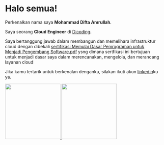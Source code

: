 # Halo semua! 

Perkenalkan nama saya **Mohammad Difta Amrullah**.

Saya seorang **Cloud Engineer** di [Dicoding](https://www.dicoding.com/).

Saya bertanggung jawab dalam membangun dan memelihara infrastruktur cloud dengan dibekali [sertifikasi Memulai Dasar Pemrograman untuk Menjadi Pengembang Software.pdf](https://github.com/diftaamrullah/diftaamrullah/files/12414412/sertifikat_course_237_1227786_190823210443.pdf) ysng dimana sertfikasi ini bertujuan untuk menjadi dasar saya dalam merencanakan, mengelola, dan merancang layanan cloud

Jika kamu tertarik untuk berkenalan denganku, silakan ikuti akun [linkedin](https://github.com/diftaamrullah/diftaamrullah/assets/142602829/956ce154-e52e-4b42-9a4a-52fc1ad8213a)ku ya.

<p align="left">
<a href="https://github.com/diftaamrullah">
  <img height="180em" src="https://github-readme-stats-eight-theta.vercel.app/api?username=gilangadhan&show_icons=true&theme=algolia&include_all_commits=true&count_private=true"/>
  <img height="180em" src="https://github-readme-stats-eight-theta.vercel.app/api/top-langs/?username=gilangadhan&layout=compact&langs_count=8&theme=algolia"/>
</a>
</p>

